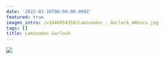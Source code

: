 ```yaml
---
date: '2022-03-10T06:00:00.000Z'
featured: true
imagen_intro: /v1646954358/Laminados_-_Garlock_m6bscu.jpg
tags: []
title: Laminados Garlock
---
```



![](https://res.cloudinary.com/novatec/v1646954358/Laminados_-_Garlock_m6bscu.jpg)
